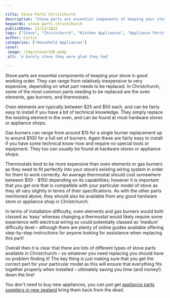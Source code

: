 ```yaml
---

title: Stove Parts Christchurch
description: "Stove parts are essential components of keeping your stove in good working order. They can range from relatively inexpensive to ve...check it out to learn"
keywords: stove parts christchurch
publishDate: 12/12/2022
tags: ["Stove", "Christchurch", "Kitchen Appliances", "Appliance Parts"]
author: Curtis
categories: ["Household Appliances"]
cover: 
 image: /img/stove/198.webp
 alt: 'a barely stove they were glad they had'

---
```


Stove parts are essential components of keeping your stove in good working order. They can range from relatively inexpensive to very expensive, depending on what part needs to be replaced. In Christchurch, some of the most common parts needing to be replaced are the oven elements, gas burners, and thermostats.

Oven elements are typically between $25 and $50 each, and can be fairly easy to install if you have a bit of technical knowledge. They simply replace the existing element in the oven, and can be found at most hardware stores or appliance shops.

Gas burners can range from around $15 for a single burner replacement up to around $100 for a full set of burners. Again these are fairly easy to install if you have some technical know-how and require no special tools or equipment. They too can usually be found at hardware stores or appliance shops. 

Thermostats tend to be more expensive than oven elements or gas burners as they need to fit perfectly into your stove’s existing wiring system in order for them to work correctly. An average thermostat should cost somewhere between $50 - $150 depending on its capabilities; however it is important that you get one that is compatible with your particular model of stove as they all vary slightly in terms of their specifications. As with the other parts mentioned above, they should also be available from any good hardware store or appliance shop in Christchurch. 

In terms of installation difficulty, oven elements and gas burners would both classed as ‘easy’ whereas changing a thermostat would likely require some experience with electrical wiring so could potentially classed as ‘medium’ difficulty level – although there are plenty of online guides available offering step-by-step instructions for anyone looking for assistance when replacing this part! 

Overall then it is clear that there are lots of different types of stove parts available in Christchurch – so whatever you need replacing you should have no problem finding it! The key thing is just making sure that you get the correct part for your particular model as this will ensure that everything fits together properly when installed – ultimately saving you time (and money!) down the line!

You don't need to buy new appliances, you can just get <a href="/pages/appliance-parts-suppliers/new-zealand/">appliance parts suppliers in new zealand</a> bring them back from the dead.
